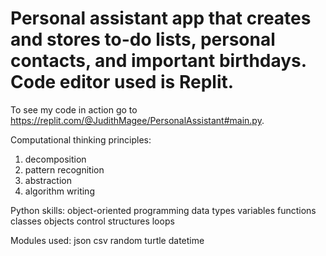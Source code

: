 # Personal assistant app that creates and stores to-do lists, personal contacts, and important birthdays.  Code editor used is Replit.

To see my code in action go to https://replit.com/@JudithMagee/PersonalAssistant#main.py.

Computational thinking principles:
1.  decomposition
2.  pattern recognition
3.  abstraction
4.  algorithm writing

Python skills:
object-oriented programming
data types
variables
functions
classes
objects
control structures
loops

Modules used:
json
csv
random
turtle
datetime


